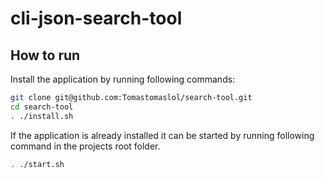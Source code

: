 # cli-json-search-tool

## How to run

Install the application by running following commands:

```bash
git clone git@github.com:Tomastomaslol/search-tool.git
cd search-tool
. ./install.sh
```

If the application is already installed it can be started by running following command in the projects root folder.

```bash
. ./start.sh
```


